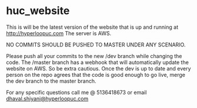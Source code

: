 # huc_website

This is will be the latest version of the website that is up and running at http://hyperloopuc.com
The server is AWS. 

NO COMMITS SHOULD BE PUSHED TO MASTER UNDER ANY SCENARIO.

Please push all your commits to the new /dev branch while changing the code. The /master branch has a webhook that will automatically update the website on AWS. So be extra cautious.
Once the dev is up to date and every person on the repo agrees that the code is good enough to go live, merge the dev branch to the master branch. 


For any specific questions call me @ 5136418673 or email dhaval.shiyani@hyperloopuc.com
